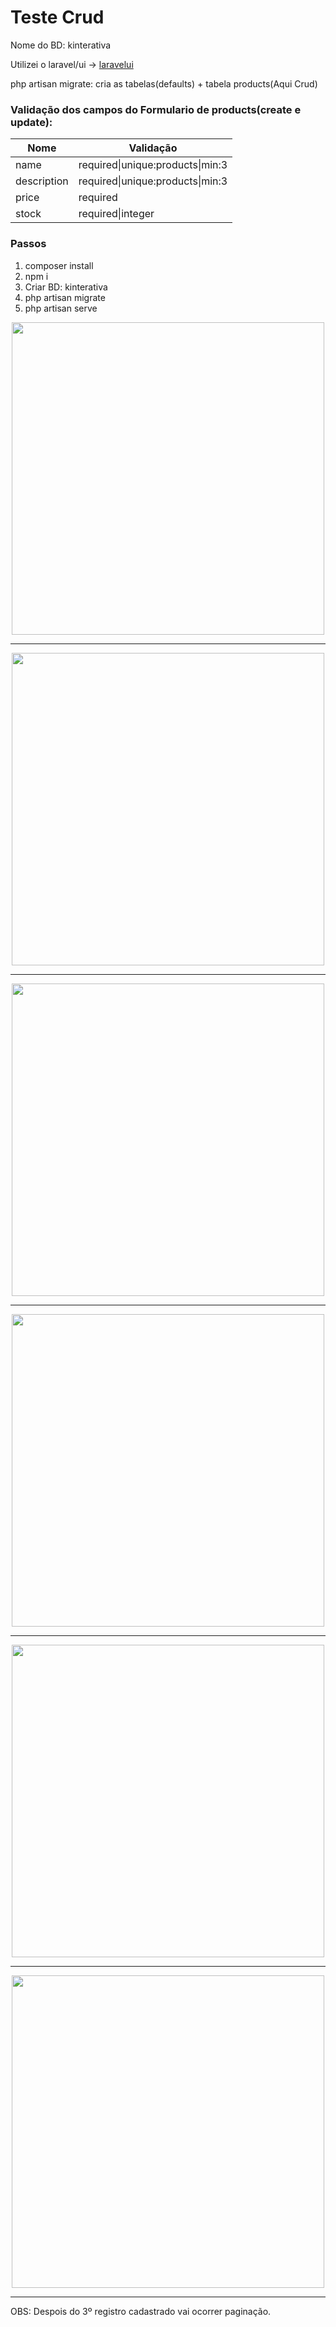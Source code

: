# Teste Crud

Nome do BD: kinterativa

Utilizei o laravel/ui -> [laravelui](https://github.com/laravel/ui)

php artisan migrate: cria as tabelas(defaults) + tabela products(Aqui Crud)

### Validação dos campos do Formulario de products(create e update):

<table>
    <thead>
        <th>Nome</th>
        <th>Validação</th>
    </thead>
    <tbody>
        <tr>
            <td>name</td>
            <td>required|unique:products|min:3</td>
        </tr>    
        <tr>
            <td>description</td>
            <td>required|unique:products|min:3</td>
        </tr>  
        <tr>
            <td>price</td>
            <td>required</td>
        </tr> 
        <tr>
            <td>stock</td>
            <td>required|integer</td>
        </tr>    
    </tbody>    
</table>    

### Passos
1. composer install
2. npm i
3. Criar BD: kinterativa 
4. php artisan migrate
5. php artisan serve

<div align="center">
<img src="https://user-images.githubusercontent.com/12189352/154075440-24dcaebe-3209-45da-9824-f65358523ab9.jpg" width="500px"/>
</div>
<hr />
<div align="center">
<img src="https://user-images.githubusercontent.com/12189352/154075706-35dad27e-4ede-40f6-8e99-2b94875dd8ad.jpg" width="500px"/>
</div>
<hr />
<div align="center">
<img src="https://user-images.githubusercontent.com/12189352/154075955-0b2cdde9-ecaa-43e6-b733-1ad0f91cb629.jpg" width="500px"/>
</div>
<hr />
<div align="center">
<img src="https://user-images.githubusercontent.com/12189352/154076039-bfa9f637-ddf6-404a-9803-3abe24d69824.jpg" width="500px"/>
</div>
<hr />
<div align="center">
<img src="https://user-images.githubusercontent.com/12189352/154076189-d4a83c33-97af-4ad4-a5d7-498f81e256cf.jpg" width="500px"/>
</div>
<hr />
<div align="center">
<img src="https://user-images.githubusercontent.com/12189352/154076263-94515329-3905-4860-b42a-fcec24b8fce3.jpg" width="500px"/>
</div>
<hr />    

OBS: Despois do 3º registro cadastrado vai ocorrer paginação.
